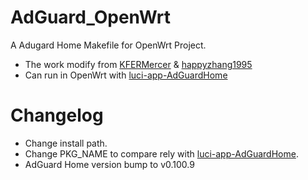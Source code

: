 # AdGuard_OpenWrt
A Adugard Home Makefile for OpenWrt Project.

- The work modify from [KFERMercer](https://github.com/KFERMercer/openwrt-adguardhome) & [happyzhang1995](https://github.com/happyzhang1995/openwrt-adguardhome)
- Can run in OpenWrt with [luci-app-AdGuardHome](https://github.com/happyzhang1995/luci-app-adguardhome)

# Changelog
- Change install path.
- Change PKG_NAME to compare rely with [luci-app-AdGuardHome](https://github.com/happyzhang1995/luci-app-adguardhome).
- AdGuard Home version bump to v0.100.9
